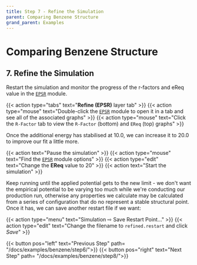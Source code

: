 ```yaml
---
title: Step 7 - Refine the Simulation
parent: Comparing Benzene Structure
grand_parent: Examples
---
```

# Comparing Benzene Structure

## 7. Refine the Simulation

Restart the simulation and monitor the progress of the r-factors and eReq value in the [`EPSR`](../../userguide/modules/epsr) module.

{{< action type="tabs" text="**Refine (EPSR)** layer tab" >}}
{{< action type="mouse" text="Double-click the [`EPSR`](../../userguide/modules/epsr) module to open it in a tab and see all of the associated graphs" >}}
{{< action type="mouse" text="Click the `R-Factor` tab to view the `R-Factor` (bottom) and `EReq` (top) graphs" >}}


Once the additional energy has stabilised at 10.0, we can increase it to 20.0 to improve our fit a little more.

{{< action text="Pause the simulation" >}}
{{< action type="mouse" text="Find the [`EPSR`](../../userguide/modules/epsr) module options" >}}
{{< action type="edit" text="Change the **EReq** value to 20" >}}
{{< action text="Start the simulation" >}}


Keep running until the applied potential gets to the new limit - we don't want the empirical potential to be varying too much while we're conducting our production run, otherwise any properties we calculate may be calculated from a series of configuration that do no represent a stable structural point. Once it has, we can save another restart file if we want:

{{< action type="menu" text="Simulation &#8680; Save Restart Point..." >}}
{{< action type="edit" text="Change the filename to `refined.restart` and click _Save_" >}}


{{< button pos="left" text="Previous Step" path= "/docs/examples/benzene/step6/">}}
{{< button pos="right" text="Next Step" path= "/docs/examples/benzene/step8/">}}
